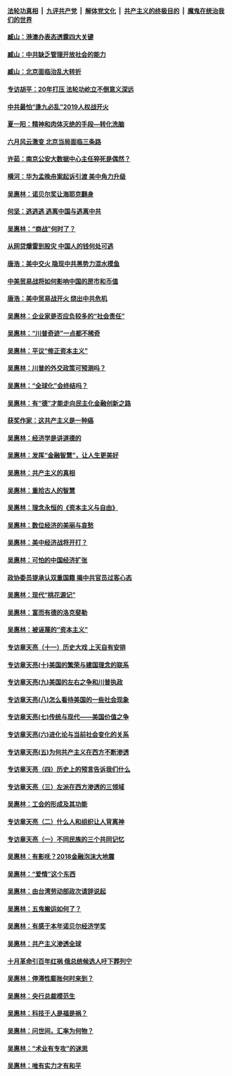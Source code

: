 ####  [法轮功真相](../../../../basic/blob/master/README.md?t=09112200) &nbsp;|&nbsp; [九评共产党](../../../../9ping.md/blob/master/README.md?t=09112200) &nbsp;|&nbsp; [解体党文化](../../../../jtdwh.md/blob/master/README.md?t=09112200)  &nbsp;|&nbsp; [共产主义的终极目的](../../../../gczydzjmd.md/blob/master/README.md?t=09112200) &nbsp;|&nbsp; [魔鬼在统治我们的世界](../../../../mgztzwmdsj.md/blob/master/README.md?t=09112200) 

#### [臧山：港澳办表态透露四大关键](../pages/nsc423/n11421628.md?t=09112200) 

#### [臧山：中共缺乏管理开放社会的能力](../pages/nsc423/n11407457.md?t=09112200) 

#### [臧山：北京面临治乱大转折](../pages/nsc423/n11406895.md?t=09112200) 

#### [专访胡平：20年打压 法轮功屹立不倒意义深远](../pages/nsc423/n11398800.md?t=09112200) 

#### [中共最怕“逢九必乱”2019人权战开火](../pages/nsc423/n11385248.md?t=09112200) 

#### [夏一阳：精神和肉体灭绝的手段—转化洗脑](../pages/nsc423/n11368250.md?t=09112200) 

#### [六月风云激变 北京当局面临三条路](../pages/nsc423/n11313668.md?t=09112200) 

#### [许茹：南京公安大数据中心主任猝死是偶然？](../pages/nsc423/n11064744.md?t=09112200) 

#### [横河：华为孟晚舟案起诉引渡 美中角力升级](../pages/nsc423/n11027230.md?t=09112200) 

#### [吴惠林：诺贝尔奖让海耶克翻身](../pages/nsc423/n10890049.md?t=09112200) 

#### [何坚：逃逃逃 逃离中国与逃离中共](../pages/nsc423/n10592891.md?t=09112200) 

#### [吴惠林：“商战”何时了？](../pages/nsc423/n10573558.md?t=09112200) 

#### [从网贷爆雷到股灾 中国人的钱何处可逃](../pages/nsc423/n10572800.md?t=09112200) 

#### [唐浩：美中交火 隐现中共黑势力混水摸鱼](../pages/nsc423/n10544040.md?t=09112200) 

#### [中美贸易战将如何影响中国的房市和币值](../pages/nsc423/n10543697.md?t=09112200) 

#### [唐浩：美中贸易战开火 烧出中共危机](../pages/nsc423/n10540126.md?t=09112200) 

#### [吴惠林：企业家是否应负较多的“社会责任”](../pages/nsc423/n10535022.md?t=09112200) 

#### [吴惠林：“川普奇迹”一点都不稀奇](../pages/nsc423/n10512808.md?t=09112200) 

#### [吴惠林：平议“修正资本主义”](../pages/nsc423/n10495724.md?t=09112200) 

#### [吴惠林：川普的外交政策可预测吗？](../pages/nsc423/n10462387.md?t=09112200) 

#### [吴惠林：“全球化”会终结吗？](../pages/nsc423/n10452838.md?t=09112200) 

#### [吴惠林：有“德”才能走向民主化金融创新之路](../pages/nsc423/n10432292.md?t=09112200) 

#### [获奖作家：这共产主义是一种癌](../pages/nsc423/n10431541.md?t=09112200) 

#### [吴惠林：经济学是讲道德的](../pages/nsc423/n10398014.md?t=09112200) 

#### [吴惠林：发挥“金融智慧”，让人生更美好](../pages/nsc423/n10375019.md?t=09112200) 

#### [吴惠林：共产主义的真相](../pages/nsc423/n10351394.md?t=09112200) 

#### [吴惠林：重拾古人的智慧](../pages/nsc423/n10337691.md?t=09112200) 

#### [吴惠林：理念永恒的《资本主义与自由》](../pages/nsc423/n10316274.md?t=09112200) 

#### [吴惠林：数位经济的美丽与哀愁](../pages/nsc423/n10292946.md?t=09112200) 

#### [吴惠林：美中经济战将开打？](../pages/nsc423/n10258825.md?t=09112200) 

#### [吴惠林：可怕的中国经济扩张](../pages/nsc423/n10219147.md?t=09112200) 

#### [政协委员提承认双重国籍 揭中共官员过客心态](../pages/nsc423/n10208809.md?t=09112200) 

#### [吴惠林：现代“桃花源记”](../pages/nsc423/n10185234.md?t=09112200) 

#### [吴惠林：富而有德的洛克斐勒](../pages/nsc423/n10142264.md?t=09112200) 

#### [吴惠林：被诬蔑的“资本主义”](../pages/nsc423/n10124816.md?t=09112200) 

#### [专访章天亮（十一）历史大戏 上天自有安排](../pages/nsc423/n10094905.md?t=09112200) 

#### [专访章天亮(十)美国的繁荣与建国理念的联系](../pages/nsc423/n10094899.md?t=09112200) 

#### [专访章天亮(九)美国的左右之争和川普执政](../pages/nsc423/n10094889.md?t=09112200) 

#### [专访章天亮(八)怎么看待美国的一些社会现象](../pages/nsc423/n10094857.md?t=09112200) 

#### [专访章天亮(七)传统与现代——美国价值之争](../pages/nsc423/n10093140.md?t=09112200) 

#### [专访章天亮(六)进化论与当前社会变化的关系](../pages/nsc423/n10092036.md?t=09112200) 

#### [专访章天亮(五)为何共产主义在西方不断渗透](../pages/nsc423/n10083620.md?t=09112200) 

#### [专访章天亮（四）历史上的预言告诉我们什么](../pages/nsc423/n10083606.md?t=09112200) 

#### [专访章天亮（三）左派在西方渗透的三领域](../pages/nsc423/n10081115.md?t=09112200) 

#### [吴惠林：工会的形成及其功能](../pages/nsc423/n10080633.md?t=09112200) 

#### [专访章天亮（二）什么人和组织让人背离神](../pages/nsc423/n10076637.md?t=09112200) 

#### [专访章天亮（一）不同民族的三个共同记忆](../pages/nsc423/n10074188.md?t=09112200) 

#### [吴惠林：有影呒？2018金融泡沫大地震](../pages/nsc423/n10040534.md?t=09112200) 

#### [吴惠林：“爱情”这个东西](../pages/nsc423/n10019423.md?t=09112200) 

#### [吴惠林：由台湾劳动部政次请辞说起](../pages/nsc423/n9979679.md?t=09112200) 

#### [吴惠林：五鬼搬运如何了？](../pages/nsc423/n9925338.md?t=09112200) 

#### [吴惠林：有感于本年诺贝尔经济学奖](../pages/nsc423/n9871883.md?t=09112200) 

#### [吴惠林：共产主义渗透全球](../pages/nsc423/n9812748.md?t=09112200) 

#### [十月革命引百年红祸 俄总统候选人吁下葬列宁](../pages/nsc423/n9810182.md?t=09112200) 

#### [吴惠林：停滞性膨胀何时来到？](../pages/nsc423/n9764136.md?t=09112200) 

#### [吴惠林：央行总裁模范生](../pages/nsc423/n9728134.md?t=09112200) 

#### [吴惠林：科技于人是福是祸？](../pages/nsc423/n9672982.md?t=09112200) 

#### [吴惠林：问世间，汇率为何物？](../pages/nsc423/n9621788.md?t=09112200) 

#### [吴惠林：“术业有专攻”的迷思](../pages/nsc423/n9580363.md?t=09112200) 

#### [吴惠林：唯有实力才有和平](../pages/nsc423/n9529599.md?t=09112200) 

